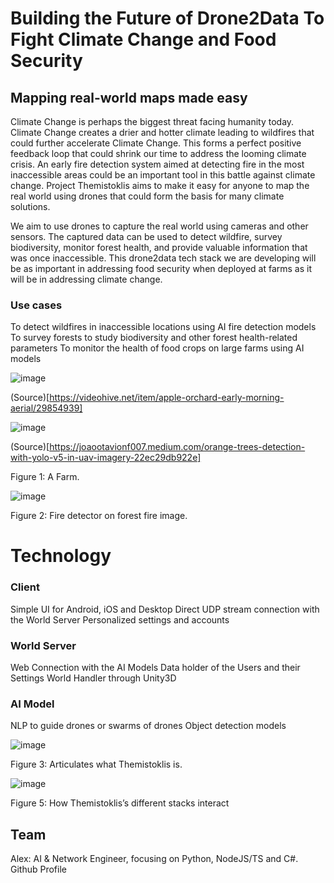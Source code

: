 # Building the Future of Drone2Data To Fight Climate Change and Food Security

## Mapping real-world maps made easy



Climate Change is perhaps the biggest threat facing humanity today. Climate Change creates a drier and hotter climate leading to wildfires that could further accelerate Climate Change. This forms a perfect positive feedback loop that could shrink our time to address the looming climate crisis. An early fire detection system aimed at detecting fire in the most inaccessible areas could be an important tool in this battle against climate change. Project Themistoklis aims to make it easy for anyone to map the real world using drones that could form the basis for many climate solutions. 



We aim to use drones to capture the real world using cameras and other sensors. The captured data can be used to detect wildfire, survey biodiversity, monitor forest health, and provide valuable information that was once inaccessible. This drone2data tech stack we are developing will be as important in addressing food security when deployed at farms as it will be in addressing climate change.



### Use cases

To detect wildfires in inaccessible locations using AI fire detection models
To survey forests to study biodiversity and other forest health-related parameters
To monitor the health of food crops on large farms using AI models



![image](https://user-images.githubusercontent.com/64185677/213049633-4c1e7760-aec9-477e-b00e-669b276ec1cb.png)



(Source)[https://videohive.net/item/apple-orchard-early-morning-aerial/29854939]


![image](https://user-images.githubusercontent.com/64185677/213049811-0d956b06-a22d-461a-bef8-307b37504dec.png)



(Source)[https://joaootavionf007.medium.com/orange-trees-detection-with-yolo-v5-in-uav-imagery-22ec29db922e]

Figure 1: A Farm. 

![image](https://user-images.githubusercontent.com/64185677/213050430-4f0cfbae-3acf-4223-8bb9-4dd2fd62923b.png)




Figure 2: Fire detector on forest fire image.



# Technology

### Client
Simple UI for Android, iOS and Desktop
Direct UDP stream connection with the World Server
Personalized settings and accounts
### World Server
Web Connection with the AI Models
Data holder of the Users and their Settings
World Handler through Unity3D
### AI Model
NLP to guide drones or swarms of drones 
Object detection models


![image](https://user-images.githubusercontent.com/64185677/213051005-bbfb28ef-1f57-40b5-beea-8d7a407afe74.png)


Figure 3: Articulates what Themistoklis is.


![image](https://user-images.githubusercontent.com/64185677/213051114-6d4aa96d-492f-4187-b301-6a33153a4bff.png)



Figure 5: How Themistoklis’s different stacks interact



## Team

Alex: AI & Network Engineer, focusing on Python, NodeJS/TS and C#. Github Profile
